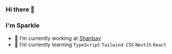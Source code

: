 ### Hi there 👋

<!--
**SparkleBo/SparkleBo** is a ✨ _special_ ✨ repository because its `README.md` (this file) appears on your GitHub profile.

Here are some ideas to get you started:

- 🔭 I’m currently working on ...
- 🌱 I’m currently learning ...
- 👯 I’m looking to collaborate on ...
- 🤔 I’m looking for help with ...
- 💬 Ask me about ...
- 📫 How to reach me: ...
- 😄 Pronouns: ...
- ⚡ Fun fact: ...
-->

### I'm Sparkle


- 🔭 I’m currently working at [Shanbay](https://github.com/shanbay)
- 🌱 I’m currently learning `TypeScript` `Tailwind CSS` `NextJS` `React`
